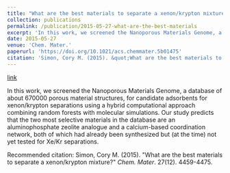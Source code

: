 ```yaml
---
title: "What are the best materials to separate a xenon/krypton mixture?"
collection: publications
permalink: /publication/2015-05-27-what-are-the-best-materials
excerpt: 'In this work, we screened the Nanoporous Materials Genome, a database of about 670000 porous material structures, for candidate adsorbents for xenon/krypton separations using a hybrid computational approach combining random forests with molecular simulations. Our study predicts that the two most selective materials in the database are an aluminophosphate zeolite analogue and a calcium-based coordination network, both of which had already been synthesized but (at the time) not yet tested for Xe/Kr separations.'
date: 2015-05-27
venue: 'Chem. Mater.'
paperurl: 'https://doi.org/10.1021/acs.chemmater.5b01475'
citation: 'Simon, Cory M. (2015). &quot;What are the best materials to separate a xenon/krypton mixture?&quot; <i>Chem. Mater</i>. 27(12). 4459-4475.'
---
```


<a href='https://doi.org/10.1021/acs.chemmater.5b01475'>link</a>

In this work, we screened the Nanoporous Materials Genome, a database of about 670000 porous material structures, for candidate adsorbents for xenon/krypton separations using a hybrid computational approach combining random forests with molecular simulations. Our study predicts that the two most selective materials in the database are an aluminophosphate zeolite analogue and a calcium-based coordination network, both of which had already been synthesized but (at the time) not yet tested for Xe/Kr separations.

Recommended citation: Simon, Cory M. (2015). "What are the best materials to separate a xenon/krypton mixture?" <i>Chem. Mater</i>. 27(12). 4459-4475.